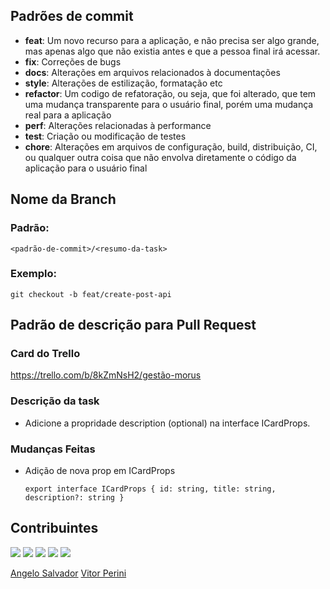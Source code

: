 ## Padrões de commit
- **feat**: Um novo recurso para a aplicação, e não precisa ser algo grande, mas apenas algo que não existia antes e que a pessoa final irá acessar.
- **fix**: Correções de bugs
- **docs**: Alterações em arquivos relacionados à documentações
- **style**: Alterações de estilização, formatação etc
- **refactor**: Um codigo de refatoração, ou seja, que foi alterado, que tem uma mudança transparente para o usuário final, porém uma mudança real para a aplicação
- **perf**: Alterações relacionadas à performance
- **test**: Criação ou modificação de testes
- **chore**: Alterações em arquivos de configuração, build, distribuição, CI, ou qualquer outra coisa que não envolva diretamente o código da aplicação para o usuário final

## Nome da Branch
### Padrão:
```<padrão-de-commit>/<resumo-da-task> ```

### Exemplo:
```git checkout -b feat/create-post-api```

## Padrão de descrição para Pull Request

### Card do Trello
https://trello.com/b/8kZmNsH2/gestão-morus

### Descrição da task
- Adicione a propridade description (optional) na interface ICardProps.

### Mudanças Feitas
- Adição de nova prop em ICardProps
  ```
  export interface ICardProps { id: string, title: string, description?: string }
  ```

## Contribuintes
<div>
  <a href="https://github.com/larissadantier"><img src="https://avatars.githubusercontent.com/larissadantier?size=100" /></a>
  <a href="https://github.com/eduardoangelosimon"><img src="https://avatars.githubusercontent.com/eduardoangelosimon?size=100" /></a>
  <a href="https://github.com/palharesgab"><img src="https://avatars.githubusercontent.com/palharesgab?size=100" /></a>
  <a href="https://github.com/Elisa-git"><img src="https://avatars.githubusercontent.com/Elisa-git?size=100" /></a>
  <a href="https://github.com/AlinePBrandao"><img src="https://avatars.githubusercontent.com/AlinePBrandao?size=100" /></a>
</div>

  [Angelo Salvador](https://github.com/AngeloSalvador)
  [Vitor Perini](https://github.com/AngeloSalvador)
